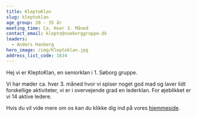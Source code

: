```yaml
---
title: KleptoKlan
slug: kleptoklan
age_group: 20 - 35 år
meeting_time: Ca. Hver 3. Måned
contact_email: klepto@soeborggruppe.dk
leaders:
  - Anders Hanberg
hero_image: /img/Kleptoklan.jpg
address_list_code: 1634
---
```

Hej vi er KleptoKlan, en&nbsp;seniorklan i 1. Søborg gruppe.

Vi har møder ca. hver 3. måned hvor vi spiser noget god mad og laver lidt forskellige aktiviteter, vi er i overvejende grad en lederklan.&nbsp;For øjeblikket er vi 14 aktive ledere.

Hvis du vil vide mere om os kan du klikke dig ind på vores [hjemmeside](http://www.kleptoklan.dk/).
